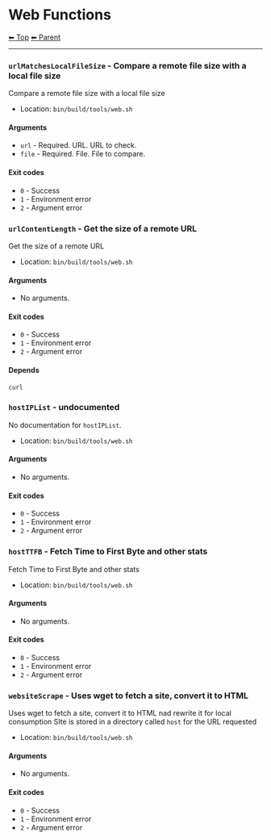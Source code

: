 
# Web Functions

<!-- TEMPLATE header 2 -->
[⬅ Top](index.md) [⬅ Parent ](../index.md)
<hr />

### `urlMatchesLocalFileSize` - Compare a remote file size with a local file size

Compare a remote file size with a local file size

- Location: `bin/build/tools/web.sh`

#### Arguments

- `url` - Required. URL. URL to check.
- `file` - Required. File. File to compare.

#### Exit codes

- `0` - Success
- `1` - Environment error
- `2` - Argument error 
### `urlContentLength` - Get the size of a remote URL

Get the size of a remote URL

- Location: `bin/build/tools/web.sh`

#### Arguments

- No arguments.

#### Exit codes

- `0` - Success
- `1` - Environment error
- `2` - Argument error

#### Depends

    curl
     
### `hostIPList` - undocumented

No documentation for `hostIPList`.

- Location: `bin/build/tools/web.sh`

#### Arguments

- No arguments.

#### Exit codes

- `0` - Success
- `1` - Environment error
- `2` - Argument error 
### `hostTTFB` - Fetch Time to First Byte and other stats

Fetch Time to First Byte and other stats

- Location: `bin/build/tools/web.sh`

#### Arguments

- No arguments.

#### Exit codes

- `0` - Success
- `1` - Environment error
- `2` - Argument error
### `websiteScrape` - Uses wget to fetch a site, convert it to HTML

Uses wget to fetch a site, convert it to HTML nad rewrite it for local consumption
SIte is stored in a directory called `host` for the URL requested

- Location: `bin/build/tools/web.sh`

#### Arguments

- No arguments.

#### Exit codes

- `0` - Success
- `1` - Environment error
- `2` - Argument error
